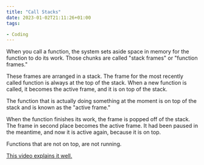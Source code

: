 ```yaml
---
title: "Call Stacks"
date: 2023-01-02T21:11:26+01:00
tags:

- Coding
---
```


When you call a function, the system sets aside space in memory  for the function to do its work. Those chunks are called "stack frames" or "function frames."

These frames are arranged in a stack. The frame for the most recently called function is always at the top of the stack. When a new function is called, it becomes the active frame, and it is on top of the stack.

The function that is actually doing something at the moment is on top of the stack and is known as the "active frame."

When the function finishes its work, the frame is popped off of the stack. The frame in second place becomes the active frame. It had been paused in the meantime, and now it is active again, because it is on top.

Functions that are not on top, are not running.

[This video explains it well.](https://www.youtube.com/watch?v=aCPkszeKRa4)
